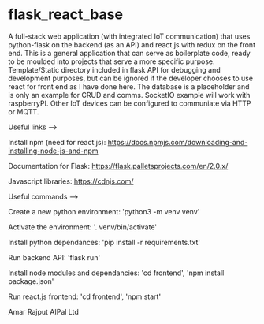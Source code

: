 # flask_react_base


A full-stack web application (with integrated IoT communication) that uses python-flask on the backend (as an API) and react.js with redux on the front end. This is a general application that can serve as boilerplate code, ready to be moulded into projects that serve a more specific purpose. Template/Static directory included in flask API for debugging and development purposes, but can be ignored if the developer chooses to use react for front end as I have done here. The database is a placeholder and is only an example for CRUD and comms. SocketIO example will work with raspberryPI. Other IoT devices can be configured to communiate via HTTP or MQTT.


Useful links -->


Install npm (need for react.js): https://docs.npmjs.com/downloading-and-installing-node-js-and-npm


Documentation for Flask: https://flask.palletsprojects.com/en/2.0.x/


Javascript libraries: https://cdnjs.com/


Useful commands -->


Create a new python environment: 'python3 -m venv venv'


Activate the environment: '. venv/bin/activate'


Install python dependances: 'pip install -r requirements.txt'


Run backend API: 'flask run'


Install node modules and dependancies: 'cd frontend', 'npm install package.json'


Run react.js frontend: 'cd frontend', 'npm start'


Amar Rajput
AIPal Ltd